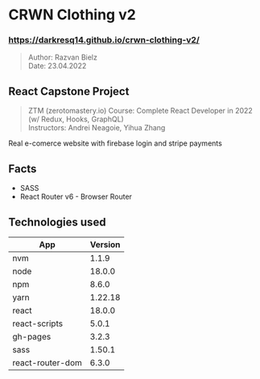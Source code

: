 # CRWN Clothing v2
### https://darkresq14.github.io/crwn-clothing-v2/

> Author: Razvan Bielz  
> Date: 23.04.2022  

## React Capstone Project
> ZTM (zerotomastery.io) Course: Complete React Developer in 2022 (w/ Redux, Hooks, GraphQL)  
> Instructors: Andrei Neagoie, Yihua Zhang  

Real e-comerce website with firebase login and stripe payments

## Facts
- SASS
- React Router v6 - Browser Router

## Technologies used

| App              | Version |
| ---------------- | ------- |
| nvm              | 1.1.9   |
| node             | 18.0.0  |
| npm              | 8.6.0   |
| yarn             | 1.22.18 |
| react            | 18.0.0  |
| react-scripts    | 5.0.1   |
| gh-pages         | 3.2.3   |
| sass             | 1.50.1  |
| react-router-dom | 6.3.0   |